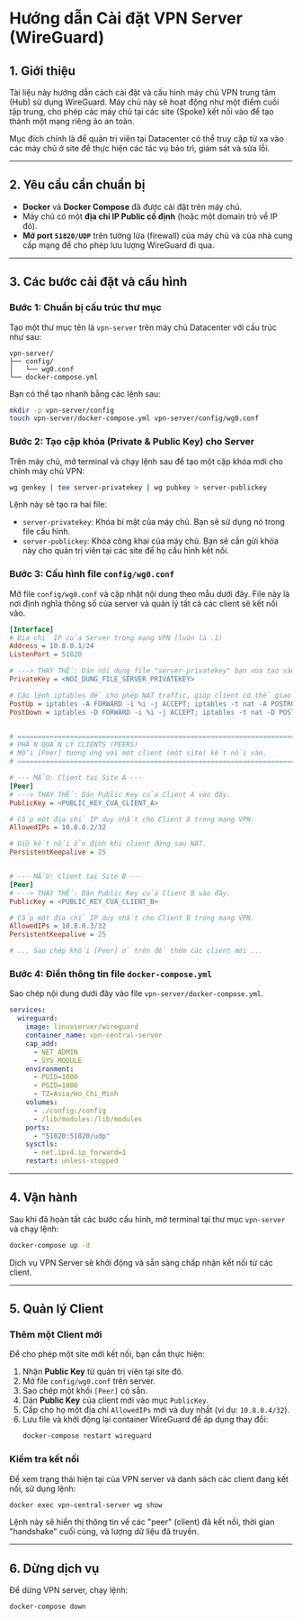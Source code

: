 
# Hướng dẫn Cài đặt VPN Server (WireGuard)

## 1\. Giới thiệu

Tài liệu này hướng dẫn cách cài đặt và cấu hình máy chủ VPN trung tâm (Hub) sử dụng WireGuard. Máy chủ này sẽ hoạt động như một điểm cuối tập trung, cho phép các máy chủ tại các site (Spoke) kết nối vào để tạo thành một mạng riêng ảo an toàn.

Mục đích chính là để quản trị viên tại Datacenter có thể truy cập từ xa vào các máy chủ ở site để thực hiện các tác vụ bảo trì, giám sát và sửa lỗi.

-----

## 2\. Yêu cầu cần chuẩn bị

  * **Docker** và **Docker Compose** đã được cài đặt trên máy chủ.
  * Máy chủ có một **địa chỉ IP Public cố định** (hoặc một domain trỏ về IP đó).
  * **Mở port `51820/UDP`** trên tường lửa (firewall) của máy chủ và của nhà cung cấp mạng để cho phép lưu lượng WireGuard đi qua.

-----

## 3\. Các bước cài đặt và cấu hình

### Bước 1: Chuẩn bị cấu trúc thư mục

Tạo một thư mục tên là `vpn-server` trên máy chủ Datacenter với cấu trúc như sau:

```
vpn-server/
├── config/
│   └── wg0.conf
└── docker-compose.yml
```

Bạn có thể tạo nhanh bằng các lệnh sau:

```bash
mkdir -p vpn-server/config
touch vpn-server/docker-compose.yml vpn-server/config/wg0.conf
```

### Bước 2: Tạo cặp khóa (Private & Public Key) cho Server

Trên máy chủ, mở terminal và chạy lệnh sau để tạo một cặp khóa mới cho chính máy chủ VPN:

```bash
wg genkey | tee server-privatekey | wg pubkey > server-publickey
```

Lệnh này sẽ tạo ra hai file:

  * `server-privatekey`: Khóa bí mật của máy chủ. Bạn sẽ sử dụng nó trong file cấu hình.
  * `server-publickey`: Khóa công khai của máy chủ. Bạn sẽ cần gửi khóa này cho quản trị viên tại các site để họ cấu hình kết nối.

### Bước 3: Cấu hình file `config/wg0.conf`

Mở file `config/wg0.conf` và cập nhật nội dung theo mẫu dưới đây. File này là nơi định nghĩa thông số của server và quản lý tất cả các client sẽ kết nối vào.

```ini
[Interface]
# Địa chỉ IP của Server trong mạng VPN (luôn là .1)
Address = 10.8.0.1/24
ListenPort = 51820

# ---> THAY THẾ: Dán nội dung file "server-privatekey" bạn vừa tạo vào đây.
PrivateKey = <NOI_DUNG_FILE_SERVER_PRIVATEKEY>

# Các lệnh iptables để cho phép NAT traffic, giúp client có thể giao tiếp
PostUp = iptables -A FORWARD -i %i -j ACCEPT; iptables -t nat -A POSTROUTING -o eth0 -j MASQUERADE
PostDown = iptables -D FORWARD -i %i -j ACCEPT; iptables -t nat -D POSTROUTING -o eth0 -j MASQUERADE


# ======================================================================
# PHẦN QUẢN LÝ CLIENTS (PEERS)
# Mỗi [Peer] tương ứng với một client (một site) kết nối vào.
# ======================================================================

# --- MẪU: Client tại Site A ---
[Peer]
# ---> THAY THẾ: Dán Public Key của Client A vào đây.
PublicKey = <PUBLIC_KEY_CUA_CLIENT_A>

# Cấp một địa chỉ IP duy nhất cho Client A trong mạng VPN.
AllowedIPs = 10.8.0.2/32

# Giữ kết nối ổn định khi client đứng sau NAT.
PersistentKeepalive = 25


# --- MẪU: Client tại Site B ---
[Peer]
# ---> THAY THẾ: Dán Public Key của Client B vào đây.
PublicKey = <PUBLIC_KEY_CUA_CLIENT_B>

# Cấp một địa chỉ IP duy nhất cho Client B trong mạng VPN.
AllowedIPs = 10.8.0.3/32
PersistentKeepalive = 25

# ... Sao chép khối [Peer] ở trên để thêm các client mới ...
```

### Bước 4: Điền thông tin file `docker-compose.yml`

Sao chép nội dung dưới đây vào file `vpn-server/docker-compose.yml`.

```yaml
services:
  wireguard:
    image: linuxserver/wireguard
    container_name: vpn-central-server
    cap_add:
      - NET_ADMIN
      - SYS_MODULE
    environment:
      - PUID=1000
      - PGID=1000
      - TZ=Asia/Ho_Chi_Minh
    volumes:
      - ./config:/config
      - /lib/modules:/lib/modules
    ports:
      - "51820:51820/udp"
    sysctls:
      - net.ipv4.ip_forward=1
    restart: unless-stopped
```

-----

## 4\. Vận hành

Sau khi đã hoàn tất các bước cấu hình, mở terminal tại thư mục `vpn-server` và chạy lệnh:

```bash
docker-compose up -d
```

Dịch vụ VPN Server sẽ khởi động và sẵn sàng chấp nhận kết nối từ các client.

-----

## 5\. Quản lý Client

### Thêm một Client mới

Để cho phép một site mới kết nối, bạn cần thực hiện:

1.  Nhận **Public Key** từ quản trị viên tại site đó.
2.  Mở file `config/wg0.conf` trên server.
3.  Sao chép một khối `[Peer]` có sẵn.
4.  Dán **Public Key** của client mới vào mục `PublicKey`.
5.  Cấp cho họ một địa chỉ `AllowedIPs` mới và duy nhất (ví dụ: `10.8.0.4/32`).
6.  Lưu file và khởi động lại container WireGuard để áp dụng thay đổi:
    ```bash
    docker-compose restart wireguard
    ```

### Kiểm tra kết nối

Để xem trạng thái hiện tại của VPN server và danh sách các client đang kết nối, sử dụng lệnh:

```bash
docker exec vpn-central-server wg show
```

Lệnh này sẽ hiển thị thông tin về các "peer" (client) đã kết nối, thời gian "handshake" cuối cùng, và lượng dữ liệu đã truyền.

-----

## 6\. Dừng dịch vụ

Để dừng VPN server, chạy lệnh:

```bash
docker-compose down
```